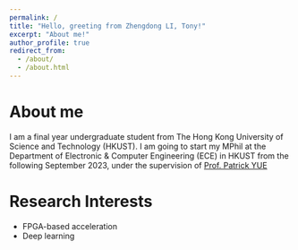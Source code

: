 ```yaml
---
permalink: /
title: "Hello, greeting from Zhengdong LI, Tony!"
excerpt: "About me!"
author_profile: true
redirect_from: 
  - /about/
  - /about.html
---
```


About me
=====
I am a final year undergraduate student from The Hong Kong University of Science and Technology (HKUST). I am going to start my MPhil at the Department of Electronic & Computer Engineering (ECE) in HKUST from the following September 2023, under the supervision of [Prof. Patrick YUE](https://facultyprofiles.hkust.edu.hk/profiles.php?profile=chik-patrick-yue-eepatrick)


Research Interests
======
* FPGA-based acceleration
* Deep learning
